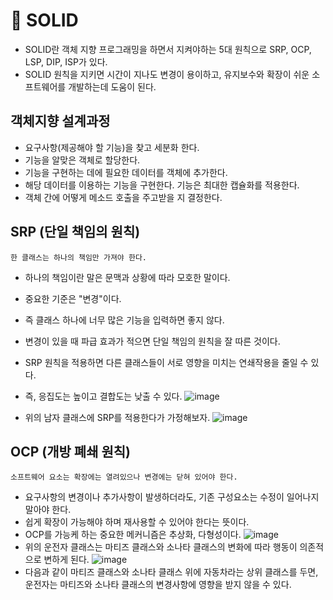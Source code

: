 # 🥕 SOLID
- SOLID란 객체 지향 프로그래밍을 하면서 지켜야하는 5대 원칙으로 SRP, OCP, LSP, DIP, ISP가 있다.
- SOLID 원칙을 지키면 시간이 지나도 변경이 용이하고, 유지보수와 확장이 쉬운 소프트웨어를 개발하는데 도움이 된다.


## 객체지향 설계과정
- 요구사항(제공해야 할 기능)을 찾고 세분화 한다.
- 기능을 알맞은 객체로 할당한다.
- 기능을 구현하는 데에 필요한 데이터를 객체에 추가한다.
- 해당 데이터를 이용하는 기능을 구현한다. 기능은 최대한 캡슐화를 적용한다.
- 객체 간에 어떻게 메소드 호출을 주고받을 지 결정한다.

## SRP (단일 책임의 원칙)
```
한 클래스는 하나의 책임만 가져야 한다.
```
- 하나의 책임이란 말은 문맥과 상황에 따라 모호한 말이다.
- 중요한 기준은 "변경"이다.
- 즉 클래스 하나에 너무 많은 기능을 입력하면 좋지 않다.
- 변경이 있을 때 파급 효과가 적으면 단일 책임의 원칙을 잘 따른 것이다.
- SRP 원칙을 적용하면 다른 클래스들이 서로 영향을 미치는 연쇄작용을 줄일 수 있다.
- 즉, 응집도는 높이고 결합도는 낮출 수 있다.
![image](https://github.com/user-attachments/assets/cec6fa91-0c6f-4bdb-a5f9-c0a7f9ce9d02)

- 위의 남자 클래스에 SRP를 적용한다가 가정해보자.
![image](https://github.com/user-attachments/assets/fc928c14-eab6-4b87-b75b-6f80584e5834)


## OCP (개방 폐쇄 원칙)
```
소프트웨어 요소는 확장에는 열려있으나 변경에는 닫혀 있어야 한다.
```
- 요구사항의 변경이나 추가사항이 발생하더라도, 기존 구성요소는 수정이 일어나지 말아야 한다.
- 쉽게 확장이 가능해야 하며 재사용할 수 있어야 한다는 뜻이다.
- OCP를 가능케 하는 중요한 메커니즘은 추상화, 다형성이다.
![image](https://github.com/user-attachments/assets/bd540678-ea96-4637-9c57-036d54e5d655)
- 위의 운전자 클래스는 마티즈 클래스와 소나타 클래스의 변화에 따라 행동이 의존적으로 변하게 된다.
![image](https://github.com/user-attachments/assets/083d1b85-2524-4ae2-879a-f39b05c57be4)
- 다음과 같이 마티즈 클래스와 소나타 클래스 위에 자동차라는 상위 클래스를 두면, 운전자는 마티즈와 소나타 클래스의 변경사항에 영향을 받지 않을 수 있다.
